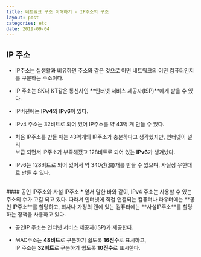 ```yaml
---
title: 네트워크 구조 이해하기 - IP주소의 구조
layout: post
categories: etc
date: 2019-09-04
---
```

## IP 주소

  * IP주소는 실생활과 비유하면 주소와 같은 것으로 어떤 네트워크의 어떤 컴퓨터인지를 구분하는 주소이다.

  * IP 주소는 SK나 KT같은 통신사인 **인터넷 서비스 제공자(ISP)**에게 받을 수 있다.   

  * IP버젼에는 **IPv4**와 **IPv6**이 있다.  

  * IPv4 주소는 32비트로 되어 있어 IP주소를 약 43억 개 만들 수 있다.  

  * 처음 IP주소를 만들 때는 43억개의 IP주소가 충분하다고 생각헸지만, 인터넷이 널리  
    보급 되면서 IP주소가 부족해졌고 128비트로 되어 있는 **IPv6**가 생겨났다.  

  * IPv6는 128비트로 되어 있어서 약 340간(澗)개를 만들 수 있으며, 사실상 무한대로 만들 수 있다.

<br>
#### 공인 IP주소와 사설 IP주소
  * 앞서 말한 바와 같이, IPv4 주소는 사용할 수 있는 주소의 수가 고갈 되고 있다.  
    따라서 인터넷에 직접 연결되는 컴퓨터나 라우터에는 **공인 IP주소**를 할당하고,  
    회사나 가정의 랜에 있는 컴퓨터에는 **사설IP주소**를 할당하는 정책을 사용하고 있다.  

  * 공인IP 주소는 인터넷 서비스 제공자(ISP)가 제공한다.  

  * MAC주소는 **48비트**로 구분하기 쉽도록 **16진수**로 표시하고,  
    IP 주소는 **32비트**로 구분하기 쉽도록 **10진수**로 표시한다.
